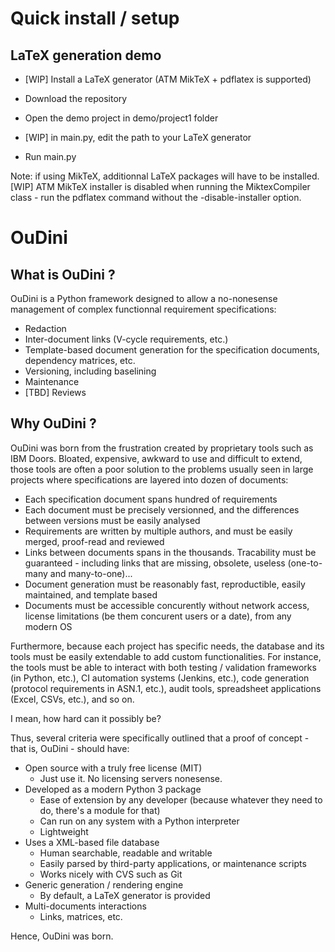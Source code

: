 # Quick install / setup

## LaTeX generation demo

- [WIP] Install a LaTeX generator (ATM MikTeX + pdflatex is supported)

- Download the repository
- Open the demo project in demo/project1 folder
- [WIP] in main.py, edit the path to your LaTeX generator
- Run main.py

Note: if using MikTeX, additionnal LaTeX packages will have to be installed. [WIP] ATM MikTeX installer is disabled when running the MiktexCompiler class - run the pdflatex command without the -disable-installer option.


# OuDini
## What is OuDini ?

OuDini is a Python framework designed to allow a no-nonesense management of complex functionnal requirement specifications:
- Redaction
- Inter-document links (V-cycle requirements, etc.)
- Template-based document generation for the specification documents, dependency matrices, etc.
- Versioning, including baselining
- Maintenance
- [TBD] Reviews

## Why OuDini ? 

OuDini was born from the frustration created by proprietary tools such as IBM Doors. Bloated, expensive, awkward to use and difficult to extend, those tools are often a poor solution to the problems usually seen in large projects where specifications are layered into dozen of documents:
- Each specification document spans hundred of requirements
- Each document must be precisely versionned, and the differences between versions must be easily analysed
- Requirements are written by multiple authors, and must be easily merged, proof-read and reviewed
- Links between documents spans in the thousands. Tracability must be guaranteed - including links that are missing, obsolete, useless (one-to-many and many-to-one)...
- Document generation must be reasonably fast, reproductible, easily maintained, and template based
- Documents must be accessible concurently without network access, license limitations (be them concurent users or a date), from any modern OS

Furthermore, because each project has specific needs, the database and its tools must be easily extendable to add custom functionalities. For instance, the tools must be able to interact with both testing / validation frameworks (in Python, etc.), CI automation systems (Jenkins, etc.), code generation (protocol requirements in ASN.1, etc.), audit tools, spreadsheet applications (Excel, CSVs, etc.), and so on.

I mean, how hard can it possibly be?

Thus, several criteria were specifically outlined that a proof of concept - that is, OuDini - should have:
- Open source with a truly free license (MIT)
  - Just use it. No licensing servers nonesense. 
- Developed as a modern Python 3 package
  - Ease of extension by any developer (because whatever they need to do, there's a module for that)
  - Can run on any system with a Python interpreter
  - Lightweight
- Uses a XML-based file database
  - Human searchable, readable and writable
  - Easily parsed by third-party applications, or maintenance scripts
  - Works nicely with CVS such as Git
- Generic generation / rendering engine
  - By default, a LaTeX generator is provided
- Multi-documents interactions
  - Links, matrices, etc.

Hence, OuDini was born.
